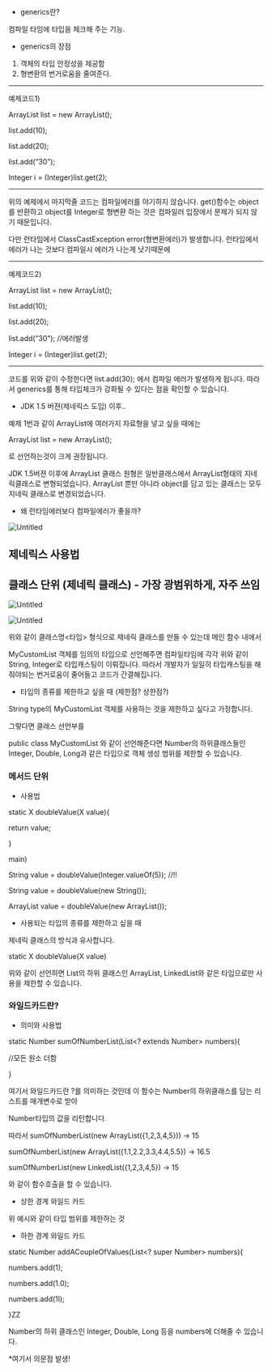 - generics란?

컴파일 타임에 타입을 체크해 주는 기능.

- generics의 장점
1. 객체의 타입 안정성을 제공함
2. 형변환의 번거로움을 줄여준다.

---

예제코드1)

ArrayList list = new ArrayList();

list.add(10);

list.add(20);

list.add(”30”);

Integer i = (Integer)list.get(2);

---

위의 예제에서 마지막줄 코드는 컴파일에러를 야기하지 않습니다. get()함수는 object를 반환하고 object를 Integer로 형변환 하는 것은 컴파일러 입장에서 문제가 되지 않기 때문입니다.

다만 런타임에서 ClassCastException error(형변환에러)가 발생합니다. 런타임에서 에러가 나는 것보다 컴파일시 에러가 나는게 낫기때문에

---

예제코드2)

ArrayList<Integer> list = new ArrayList<Integer>();

list.add(10);

list.add(20);

list.add(”30”); //에러발생

Integer i = (Integer)list.get(2);

---

코드를 위와 같이 수정한다면 list.add(30); 에서 컴파일 에러가 발생하게 됩니다. 따라서 generics를 통해 타입체크가 강화될 수 있다는 점을 확인할 수 있습니다.

- JDK 1.5 버젼(제네릭스 도입) 이후..

예제 1번과 같이 ArrayList에 여러가지 자료형을 넣고 싶을 때에는

ArrayList<object> list = new ArrayList<object>();

로 선언하는것이 크게 권장됩니다.

JDK 1.5버젼 이후에 ArrayList 클래스 원형은 일반클래스에서 ArrayList<E>형태의 지네릭클래스로 변형되었습니다. ArrayList 뿐만 아니라 object를 담고 있는 클래스는 모두 지네릭 클래스로 변경되었습니다.

- 왜 런타임에러보다 컴파일에러가 좋을까?

![Untitled](https://s3-us-west-2.amazonaws.com/secure.notion-static.com/7ca15340-f7e2-49bb-8b2a-6b4521a1b58f/Untitled.png)

## 제네릭스 사용법

## 클래스 단위 (제네릭 클래스) - 가장 광범위하게, 자주 쓰임

![Untitled](https://s3-us-west-2.amazonaws.com/secure.notion-static.com/66bfa491-3790-415c-9204-3c88f5181f75/Untitled.png)

[]()

![Untitled](https://s3-us-west-2.amazonaws.com/secure.notion-static.com/eb780b6b-daba-4c2c-9a0b-ad643b845f35/Untitled.png)

위와 같이 클래스명<타입> 형식으로 제네릭 클래스를 만들 수 있는데 메인 함수 내에서

MyCustomList 객체를 임의의 타입으로 선언해주면 컴파일타임에 각각 위와 같이 String, Integer로 타입캐스팅이 이뤄집니다. 따라서 개발자가 일일히 타입캐스팅을 해줘야되는 번거로움이 줄어들고 코드가 간결해집니다.

- 타입의 종류를 제한하고 싶을 때 (제한점? 상한점?)

String type의 MyCustomList 객체를 사용하는 것을 제한하고 싶다고 가정합니다.

그렇다면 클래스 선언부를

public class MyCustomList<T extends Number> 와 같이 선언해준다면 Number의 하위클래스들인 Integer, Double, Long과 같은 타입으로 객체 생성 범위를 제한할 수 있습니다.

### 메서드 단위

- 사용법

static <X> X doubleValue(X value){

return value;

}

main)

String value = doubleValue(Integer.valueOf(5)); //!!

String value = doubleValue(new String());

ArrayList value = doubleValue(new ArrayList());

- 사용되는 타입의 종류를 제한하고 싶을 때

제네릭 클래스의 방식과 유사합니다.

static <X extends List> X doubleValue(X value)

위와 같이 선언하면 List의 하위 클래스인 ArrayList, LinkedList와 같은 타입으로만 사용을 제한할 수 있습니다.

### 와일드카드란?

- 의미와 사용법

static Number sumOfNumberList(List<? extends Number> numbers){

//모든 원소 더함

}

여기서 와일드카드란 ?를 의미하는 것인데 이 함수는 Number의 하위클래스를 담는 리스트를 매개변수로 받아

Number타입의 값을 리턴합니다.

따라서 sumOfNumberList(new ArrayList({1,2,3,4,5})) → 15

sumOfNumberList(new ArrayList({1.1,2.2,3.3,4.4,5.5}) → 16.5

sumOfNumberList(new LinkedList({1,2,3,4,5}) → 15

와 같이 함수호출을 할 수 있습니다.

- 상한 경계 와일드 카드

위 예시와 같이 타입 범위를 제한하는 것

- 하한 경계 와일드 카드

static Number addACoupleOfValues(List<? super Number> numbers){

numbers.add(1);

numbers.add(1.0);

numbers.add(1l);

}ZZ

Number의 하위 클래스인 Integer, Double, Long 등을 numbers에 더해줄 수 있습니다.

*여기서 의문점 발생!